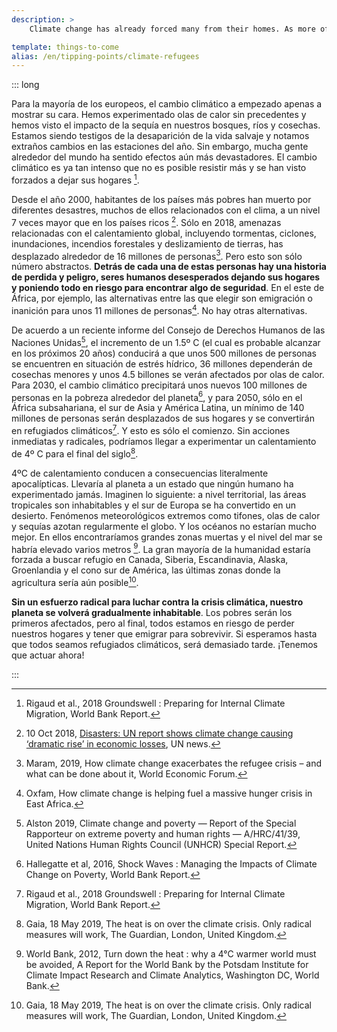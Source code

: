 ```yaml
---
description: >
    Climate change has already forced many from their homes. As more of the planet becomes uninhabitable due to lack of food and water, rising seas, wildfires, smoke, heat-waves and extreme weather events, everybody is at risk of becoming climate refugees.

template: things-to-come
alias: /en/tipping-points/climate-refugees
---
```


::: long

Para la mayoría de los europeos, el cambio climático a empezado apenas a mostrar su cara. Hemos experimentado olas de calor sin precedentes y hemos visto el impacto de la sequía en nuestros bosques, ríos y cosechas. Estamos siendo testigos de la desaparición de la vida salvaje y notamos extraños cambios en las estaciones del año. Sin embargo, mucha gente alrededor del mundo ha sentido efectos aún más devastadores. El cambio climático es ya tan intenso que no es posible resistir más y se han visto forzados a dejar sus hogares [^Rigaud2018].   

Desde el año 2000, habitantes de los países más pobres han muerto por diferentes desastres, muchos de ellos relacionados con el clima, a un nivel 7 veces mayor que en los países ricos [^UNnews2018]. Sólo en 2018, amenazas relacionadas con el calentamiento global, incluyendo tormentas, ciclones, inundaciones, incendios forestales y deslizamiento de tierras, has desplazado alrededor de 16 millones de personas[^Maram2019]. Pero esto son sólo número abstractos. **Detrás de cada una de estas personas hay una historia de perdida y peligro, seres humanos desesperados dejando sus hogares y poniendo todo en riesgo para encontrar algo de seguridad**. En el este de África, por ejemplo, las alternativas entre las que elegir son emigración o inanición para unos 11 millones de personas[^Oxfam]. No hay otras alternativas.

De acuerdo a un reciente informe del Consejo de Derechos Humanos de las Naciones Unidas[^Alston2019], el incremento de un 1.5º C (el cual es probable alcanzar en los próximos 20 años) conducirá a que unos 500 millones de personas se encuentren en situación de estrés hídrico, 36 millones dependerán de cosechas menores y unos 4.5 billones se verán afectados por olas de calor. Para 2030, el cambio climático precipitará unos nuevos 100 millones de personas en la pobreza alrededor del planeta[^Hallegatte2016], y para 2050, sólo en el África subsahariana, el sur de Asia y América Latina, un mínimo de 140 millones de personas serán desplazados de sus hogares y se convertirán en refugiados climáticos[^Rigaud2018]. Y esto es sólo el comienzo. Sin acciones inmediatas y radicales, podríamos llegar a experimentar un calentamiento de 4º C para el final del siglo[^Gaia2019].

4ºC de calentamiento conducen a consecuencias literalmente apocalípticas. Llevaría al planeta a un estado que ningún humano ha experimentado jamás. Imaginen lo siguiente: a nivel territorial, las áreas tropicales son inhabitables y el sur de Europa se ha convertido en un desierto. Fenómenos meteorológicos extremos como tifones, olas de calor y sequías azotan regularmente el globo. Y los océanos no estarían mucho mejor. En ellos encontraríamos grandes zonas muertas y el nivel del mar se habría elevado varios metros [^WorldBank2012]. La gran mayoría de la humanidad estaría forzada a buscar refugio en Canada, Siberia, Escandinavia, Alaska, Groenlandia y el cono sur de América, las últimas zonas donde la agricultura sería aún posible[^Gaia2019].

**Sin un esfuerzo radical para luchar contra la crisis climática, nuestro planeta se volverá gradualmente inhabitable**. Los pobres serán los primeros afectados, pero al final, todos estamos en riesgo de perder nuestros hogares y tener que emigrar para sobrevivir. Si esperamos hasta que todos seamos refugiados climáticos, será demasiado tarde. ¡Tenemos que actuar ahora!

<!-- ## References -->

[^Rigaud2018]: Rigaud et al., 2018 Groundswell : Preparing for Internal Climate Migration, World Bank Report.

[^UNnews2018]: 10 Oct 2018, [Disasters: UN report shows climate change causing ‘dramatic rise’ in economic losses](https://news.un.org/en/story/2018/10/1022722), UN news.

[^Maram2019]: Maram, 2019, How climate change exacerbates the refugee crisis – and what can be done about it, World Economic Forum.

[^Oxfam]: Oxfam, How climate change is helping fuel a massive hunger crisis in East Africa.

[^Alston2019]: Alston 2019, Climate change and poverty — Report of the Special Rapporteur on extreme poverty and human rights — A/HRC/41/39,  United Nations Human Rights Council (UNHCR) Special Report.

[^Hallegatte2016]: Hallegatte et al, 2016, Shock Waves : Managing the Impacts of Climate Change on Poverty, World Bank Report.

[^Gaia2019]: Gaia, 18 May 2019, The heat is on over the climate crisis. Only radical measures will work, The Guardian, London, United Kingdom.

[^WorldBank2012]: World Bank, 2012, Turn down the heat : why a 4°C warmer world must be avoided, A Report for the World Bank by the Potsdam Institute for Climate Impact Research and Climate Analytics, Washington DC, World Bank.

:::


